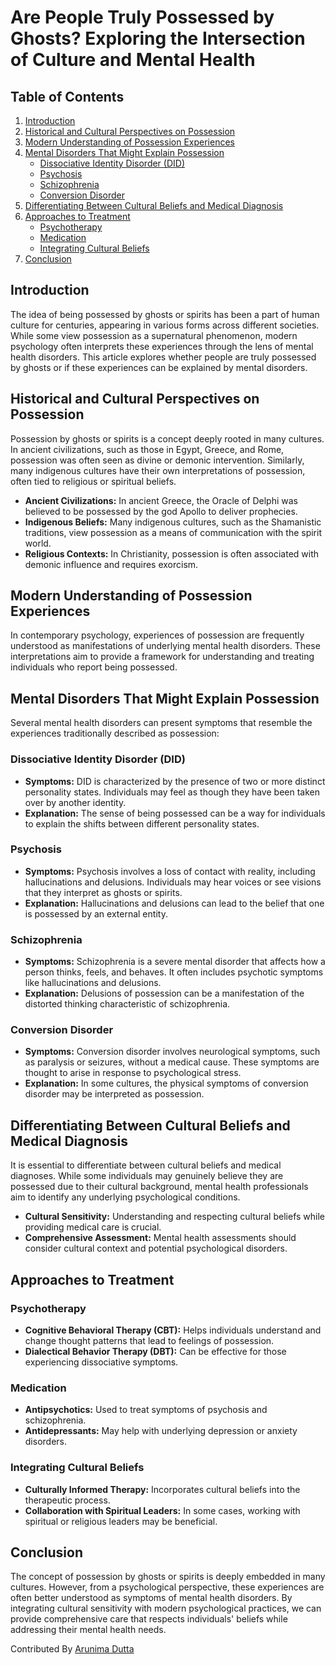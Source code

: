 <h1 id="are-people-truly-possessed-by-ghosts-exploring-the-intersection-of-culture-and-mental-health">Are People Truly Possessed by Ghosts? Exploring the Intersection of Culture and Mental Health</h1>
<h2 id="table-of-contents">Table of Contents</h2>
<ol>
<li><a href="#introduction">Introduction</a></li>
<li><a href="#historical-and-cultural-perspectives-on-possession">Historical and Cultural Perspectives on Possession</a></li>
<li><a href="#modern-understanding-of-possession-experiences">Modern Understanding of Possession Experiences</a></li>
<li><a href="#mental-disorders-that-might-explain-possession">Mental Disorders That Might Explain Possession</a><ul>
<li><a href="#dissociative-identity-disorder-did">Dissociative Identity Disorder (DID)</a></li>
<li><a href="#psychosis">Psychosis</a></li>
<li><a href="#schizophrenia">Schizophrenia</a></li>
<li><a href="#conversion-disorder">Conversion Disorder</a></li>
</ul>
</li>
<li><a href="#differentiating-between-cultural-beliefs-and-medical-diagnosis">Differentiating Between Cultural Beliefs and Medical Diagnosis</a></li>
<li><a href="#approaches-to-treatment">Approaches to Treatment</a><ul>
<li><a href="#psychotherapy">Psychotherapy</a></li>
<li><a href="#medication">Medication</a></li>
<li><a href="#integrating-cultural-beliefs">Integrating Cultural Beliefs</a></li>
</ul>
</li>
<li><a href="#conclusion">Conclusion</a></li>
</ol>
<h2 id="introduction">Introduction</h2>
<p>The idea of being possessed by ghosts or spirits has been a part of human culture for centuries, appearing in various forms across different societies. While some view possession as a supernatural phenomenon, modern psychology often interprets these experiences through the lens of mental health disorders. This article explores whether people are truly possessed by ghosts or if these experiences can be explained by mental disorders.</p>
<h2 id="historical-and-cultural-perspectives-on-possession">Historical and Cultural Perspectives on Possession</h2>
<p>Possession by ghosts or spirits is a concept deeply rooted in many cultures. In ancient civilizations, such as those in Egypt, Greece, and Rome, possession was often seen as divine or demonic intervention. Similarly, many indigenous cultures have their own interpretations of possession, often tied to religious or spiritual beliefs.</p>
<ul>
<li><strong>Ancient Civilizations:</strong> In ancient Greece, the Oracle of Delphi was believed to be possessed by the god Apollo to deliver prophecies.</li>
<li><strong>Indigenous Beliefs:</strong> Many indigenous cultures, such as the Shamanistic traditions, view possession as a means of communication with the spirit world.</li>
<li><strong>Religious Contexts:</strong> In Christianity, possession is often associated with demonic influence and requires exorcism.</li>
</ul>
<h2 id="modern-understanding-of-possession-experiences">Modern Understanding of Possession Experiences</h2>
<p>In contemporary psychology, experiences of possession are frequently understood as manifestations of underlying mental health disorders. These interpretations aim to provide a framework for understanding and treating individuals who report being possessed.</p>
<h2 id="mental-disorders-that-might-explain-possession">Mental Disorders That Might Explain Possession</h2>
<p>Several mental health disorders can present symptoms that resemble the experiences traditionally described as possession:</p>
<h3 id="dissociative-identity-disorder-did-">Dissociative Identity Disorder (DID)</h3>
<ul>
<li><strong>Symptoms:</strong> DID is characterized by the presence of two or more distinct personality states. Individuals may feel as though they have been taken over by another identity.</li>
<li><strong>Explanation:</strong> The sense of being possessed can be a way for individuals to explain the shifts between different personality states.</li>
</ul>
<h3 id="psychosis">Psychosis</h3>
<ul>
<li><strong>Symptoms:</strong> Psychosis involves a loss of contact with reality, including hallucinations and delusions. Individuals may hear voices or see visions that they interpret as ghosts or spirits.</li>
<li><strong>Explanation:</strong> Hallucinations and delusions can lead to the belief that one is possessed by an external entity.</li>
</ul>
<h3 id="schizophrenia">Schizophrenia</h3>
<ul>
<li><strong>Symptoms:</strong> Schizophrenia is a severe mental disorder that affects how a person thinks, feels, and behaves. It often includes psychotic symptoms like hallucinations and delusions.</li>
<li><strong>Explanation:</strong> Delusions of possession can be a manifestation of the distorted thinking characteristic of schizophrenia.</li>
</ul>
<h3 id="conversion-disorder">Conversion Disorder</h3>
<ul>
<li><strong>Symptoms:</strong> Conversion disorder involves neurological symptoms, such as paralysis or seizures, without a medical cause. These symptoms are thought to arise in response to psychological stress.</li>
<li><strong>Explanation:</strong> In some cultures, the physical symptoms of conversion disorder may be interpreted as possession.</li>
</ul>
<h2 id="differentiating-between-cultural-beliefs-and-medical-diagnosis">Differentiating Between Cultural Beliefs and Medical Diagnosis</h2>
<p>It is essential to differentiate between cultural beliefs and medical diagnoses. While some individuals may genuinely believe they are possessed due to their cultural background, mental health professionals aim to identify any underlying psychological conditions.</p>
<ul>
<li><strong>Cultural Sensitivity:</strong> Understanding and respecting cultural beliefs while providing medical care is crucial.</li>
<li><strong>Comprehensive Assessment:</strong> Mental health assessments should consider cultural context and potential psychological disorders.</li>
</ul>
<h2 id="approaches-to-treatment">Approaches to Treatment</h2>
<h3 id="psychotherapy">Psychotherapy</h3>
<ul>
<li><strong>Cognitive Behavioral Therapy (CBT):</strong> Helps individuals understand and change thought patterns that lead to feelings of possession.</li>
<li><strong>Dialectical Behavior Therapy (DBT):</strong> Can be effective for those experiencing dissociative symptoms.</li>
</ul>
<h3 id="medication">Medication</h3>
<ul>
<li><strong>Antipsychotics:</strong> Used to treat symptoms of psychosis and schizophrenia.</li>
<li><strong>Antidepressants:</strong> May help with underlying depression or anxiety disorders.</li>
</ul>
<h3 id="integrating-cultural-beliefs">Integrating Cultural Beliefs</h3>
<ul>
<li><strong>Culturally Informed Therapy:</strong> Incorporates cultural beliefs into the therapeutic process.</li>
<li><strong>Collaboration with Spiritual Leaders:</strong> In some cases, working with spiritual or religious leaders may be beneficial.</li>
</ul>
<h2 id="conclusion">Conclusion</h2>
<p>The concept of possession by ghosts or spirits is deeply embedded in many cultures. However, from a psychological perspective, these experiences are often better understood as symptoms of mental health disorders. By integrating cultural sensitivity with modern psychological practices, we can provide comprehensive care that respects individuals&#39; beliefs while addressing their mental health needs.</p>
<p>Contributed By <a href="https://github.com/arunimaChintu">Arunima Dutta</a></p>
